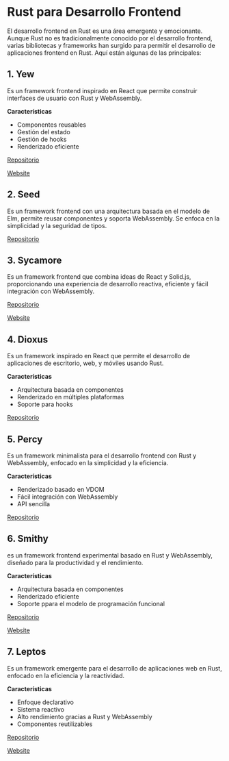# Rust para Desarrollo Frontend

El desarrollo frontend en Rust es una área emergente y emocionante. 
Aunque Rust no es tradicionalmente conocido por el desarrollo frontend, varias bibliotecas y frameworks han surgido para permitir el desarrollo de aplicaciones frontend en Rust. Aquí están algunas de las principales:

## 1. Yew
Es un framework frontend inspirado en React que permite construir interfaces de usuario con Rust y WebAssembly. 

**Características**

* Componentes reusables
* Gestión del estado
* Gestión de hooks
* Renderizado eficiente

[Repositorio](https://github.com/yewstack/yew)

[Website](https://yew.rs/)

## 2. Seed
Es un framework frontend con una arquitectura  basada en el modelo de Elm, permite reusar componentes y soporta WebAssembly. Se enfoca en la simplicidad y la seguridad de tipos.

[Repositorio](https://github.com/seed-rs/seed)

## 3. Sycamore
Es un framework frontend que combina ideas de React y Solid.js, proporcionando una experiencia de desarrollo reactiva, eficiente y fácil integración con WebAssembly.

[Repositorio](https://github.com/sycamore-rs/sycamore)

[Website](https://sycamore-rs.netlify.app/)

## 4. Dioxus
Es un framework inspirado en React que permite el desarrollo de aplicaciones de escritorio, web, y móviles usando Rust.

**Características**
* Arquitectura basada en componentes
* Renderizado en múltiples plataformas
* Soporte para hooks

[Repositorio](https://github.com/DioxusLabs/dioxus)

## 5. Percy
Es un framework minimalista para el desarrollo frontend con Rust y WebAssembly, enfocado en la simplicidad y la eficiencia.

**Características**
* Renderizado basado en VDOM
* Fácil integración con WebAssembly
* API sencilla

[Repositorio](https://github.com/chinedufn/percy)

## 6. Smithy
es un framework frontend experimental basado en Rust y WebAssembly, diseñado para la productividad y el rendimiento.

**Características**
* Arquitectura basada en componentes
* Renderizado eficiente
* Soporte ppara el modelo de programación funcional

[Repositorio](https://github.com/rbalicki2/smithy)

[Website](https://www.smithy.rs/)

## 7. Leptos
Es un framework emergente para el desarrollo de aplicaciones web en Rust, enfocado en la eficiencia y la reactividad.

**Características**
* Enfoque declarativo
* Sistema reactivo
* Alto rendimiento gracias a Rust y WebAssembly
* Componentes reutilizables

[Repositorio](https://github.com/leptos-rs/leptos)

[Website](https://leptos.dev/)

